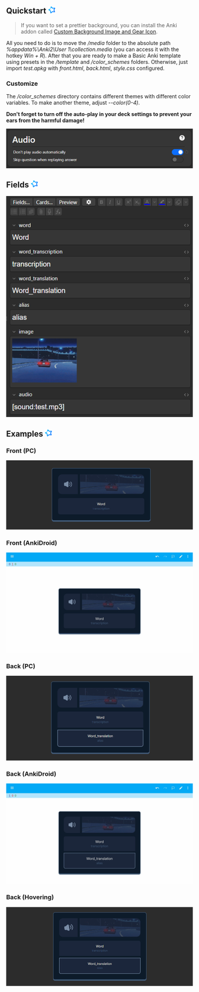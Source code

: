 ## Quickstart <img src="./assets/anki.svg" width=20>

> If you want to set a prettier background, you can install the Anki addon called [Custom Background Image and Gear Icon](https://ankiweb.net/shared/info/1210908941).

All you need to do is to move the _/media_ folder to the absolute path _%appdata%\\Anki2\\User 1\\collection.media_ (you can access it with the hotkey _Win + R_). After that you are ready to make a Basic Anki template using presets in the _/template_ and _/color_schemes_ folders. Otherwise, just import _test.apkg_ with _front.html_, _back.html_, _style.css_ configured.

### Customize
The _/color_schemes_ directory contains different themes with different color variables. To make another theme, adjust _--color(0-4)_.

**Don't forget to turn off the auto-play in your deck settings to prevent your ears from the harmful damage!**

<img src="./assets/auto-play.png" />

## Fields <img src="./assets/anki.svg" width=20>

<img src="./assets/fields.png" />

## Examples <img src="./assets/anki.svg" width=20>

### Front (PC)

<img src="./assets/front.png" />

### Front (AnkiDroid)

<img src="./assets/mfront.jpg" />

### Back (PC)

<img src="./assets/back.png" />

### Back (AnkiDroid)

<img src="./assets/mback.jpg" />

### Back (Hovering)

<img src="./assets/hover.png" />
